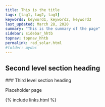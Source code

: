```yaml
---
title: This is the title
tags: [tag1, tag2, tag3]
keywords: keyword1, keyword2, keyword3
last_updated: March 28, 2020
summary: "This is the summary of the page"
sidebar: sidebar_hhtb
topnav: topnav_hhtb
permalink: rad_solar.html
#folder: mydoc
---
```



## Second level section heading

### Third level section heading

Placeholder page

{% include links.html %}
